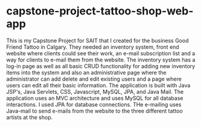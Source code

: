 # capstone-project-tattoo-shop-web-app
This is my Capstone Project for SAIT that I created for the business Good Friend Tattoo in Calgary.
They needed an inventory system, front end website where clients could see their work, an e-mail subscription list and a way for clients to e-mail them from the website.
The inventory system has a log-in page as well as all basic CRUD functionality for adding new inventory items into the system and also an administrative page where the administrator can add delete and edit existing users and a page where users can edit all their basic information.
The application is built with Java JSP's, Java Servlets, CSS, Javascript, MySQL, JPA, and Java Mail. 
The application uses an MVC architecture and uses MySQL for all database interactions.  I used JPA for database connections.
THe e-mailing uses Java-mail to send e-mails from the website to the three different tattoo artists at the shop.
